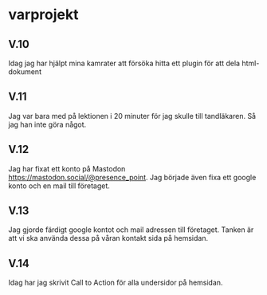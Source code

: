 # varprojekt
## V.10
Idag jag har hjälpt mina kamrater att försöka hitta ett plugin för att dela html-dokument
## V.11
Jag var bara med på lektionen i 20 minuter för jag skulle till tandläkaren. Så jag han inte göra något.
## V.12
Jag har fixat ett konto på Mastodon https://mastodon.social/@presence_point. Jag började även fixa ett google konto och en mail till företaget.
## V.13
Jag gjorde färdigt google kontot och mail adressen till företaget. Tanken är att vi ska använda dessa på våran kontakt sida på hemsidan.
## V.14
Idag har jag skrivit Call to Action för alla undersidor på hemsidan.
